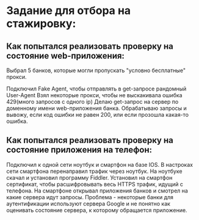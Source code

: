 # Задание для отбора на стажировку:

## Как попытался реализовать проверку на состояние web-приложения:

Выбрал 5 банков, которые могли пропускать "условно бесплатные" прокси.

Подключил Fake Agent, чтобы отправлять в get-запросе рандомный User-Agent
Взял некоторые прокси, чтобы не выскакивала ошибка 429(много запросов с одного ip)
Делаю get-запрос на сервер по доменному имени web-приложения банка. Обрабатываю запросы и вывожу, если код ошибки не равен 200, или если прозошла какая-то ошибка.

## Как попытался реализовать проверку на состояние приложения на телефон:
Подключил к одной сети ноутбук и смартфон на базе IOS.
В настроках сети смартфона перенаправил трафик через ноутбук.
На ноутбуке скачал и установил программу Fiddler.
Установил на смартфон сертификат, чтобы расшифровывать весь HTTPS трафик, идущий с телефона.
На смартфоне открывал приложения банков и смотрел на какие сервера идут запросы.
Проблема - некоторые банки для аутентификации используют сервера Google и не понятно как оценивать состояние сервера, к которому обращается приложение.
